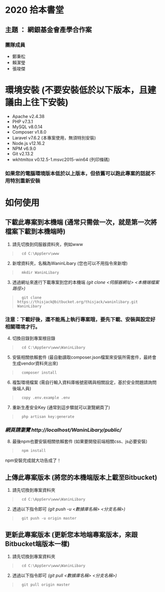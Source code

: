 2020 拾本書堂
====================
## 主題 ： **網銀基金會產學合作案**

### 團隊成員 ###
* 鄭秉松
* 賴潔瑩
* 張竣傑

# 環境安裝 (不要安裝低於以下版本，且建議由上往下安裝)
* Apache        v2.4.38
* PHP           v7.3.1
* MySQL         v8.0.14
* Composer      v1.8.0
* Laravel       v7.6.2 (本專案使用，無須特別安裝)
* Node.js       v12.16.2
* NPM           v6.9.0
* Git           v2.13.2
* wkhtmltox     v0.12.5-1.msvc2015-win64 (列印條碼)
### 如果您的電腦環境版本低於以上版本，但依舊可以跑此專案的話就不用特別重新安裝 ###



# 如何使用 
## 下載此專案到本機端 (通常只需做一次，就是第一次將檔案下載到本機端時)
1. 請先切換到伺服器資料夾，例如www
>       cd C:\AppServ\www
2. 新增資料夾，名稱為WaninLibary (您也可以不用指令來新增)
>       mkdir WaninLibary
3. 透過網址來進行下載專案到您的本機端 *(git clone <伺服器網址> <本機端檔案路徑>)*
>       git clone https://thisjack@bitbucket.org/thisjack/waninlibary.git WaninLibary
### **注意：下載好後，還不能馬上執行專案哦，要先下載、安裝與設定好相關環境才行。**
4. 切換目錄到專案根目錄
>       cd C:\AppServ\www\WaninLibary
5. 安裝相關依賴套件 (最自動讀取composer.json檔案來安裝所需套件，最終會生成vendor資料夾出來)
>       composer install
6. 複製環境檔案 (需自行輸入資料庫帳號密碼與相關設定，基於安全問題請詢問後端人員)
>       copy .env.example .env
7. 重新生產安全Key (通常到這步驟就可以瀏覽網頁了)
>       php artisan key:generate
### *網頁請瀏覽 http://localhost/WaninLibary/public/* ###
8. 最後npm也要安裝相關依賴套件 (如果要開發前端相關css、js必要安裝)
>       npm install
npm安裝完成就大功告成了！

## 上傳此專案版本 (將您的本機端版本上載至Bitbucket)
1. 請先切換到專案資料夾
>       cd C:\AppServ\www\WaninLibary
2. 透過以下指令即可 *(git push -u <數據庫名稱> <分支名稱>)*
>       git push -u origin master

## 更新此專案版本 (更新您本地端專案版本，來跟Bitbucket端版本一樣)
1. 請先切換到專案資料夾
>       cd C:\AppServ\www\WaninLibary
2. 透過以下指令即可 *(git pull <數據庫名稱> <分支名稱>)*
>       git pull origin master

